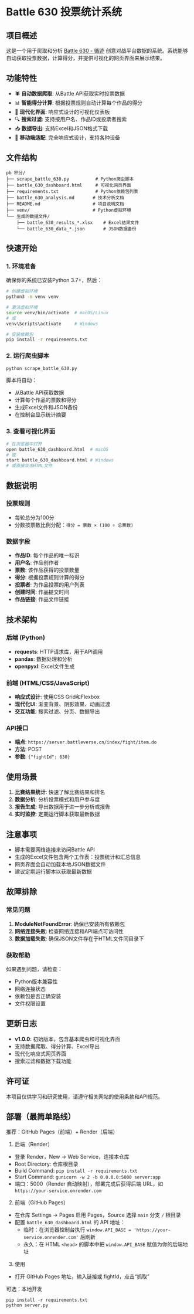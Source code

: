 # Battle 630 投票统计系统

## 项目概述

这是一个用于爬取和分析 [Battle 630 - 循迹](https://www.battleverse.cn/battle/630) 创意对战平台数据的系统。系统能够自动获取投票数据，计算得分，并提供可视化的网页界面来展示结果。

## 功能特性

- 🕷️ **自动数据爬取**: 从Battle API获取实时投票数据
- 📊 **智能得分计算**: 根据投票规则自动计算每个作品的得分
- 🎨 **现代化界面**: 响应式设计的可视化仪表板
- 🔍 **搜索过滤**: 支持按用户名、作品ID或投票者搜索
- 📥 **数据导出**: 支持Excel和JSON格式下载
- 📱 **移动端适配**: 完全响应式设计，支持各种设备

## 文件结构

```
pb 积分/
├── scrape_battle_630.py          # Python爬虫脚本
├── battle_630_dashboard.html     # 可视化网页界面
├── requirements.txt              # Python依赖包列表
├── battle_630_analysis.md       # 技术分析文档
├── README.md                    # 项目说明文档
├── venv/                        # Python虚拟环境
└── 生成的数据文件/
    ├── battle_630_results_*.xlsx    # Excel结果文件
    └── battle_630_data_*.json       # JSON数据备份
```

## 快速开始

### 1. 环境准备

确保你的系统已安装Python 3.7+，然后：

```bash
# 创建虚拟环境
python3 -m venv venv

# 激活虚拟环境
source venv/bin/activate  # macOS/Linux
# 或
venv\Scripts\activate     # Windows

# 安装依赖包
pip install -r requirements.txt
```

### 2. 运行爬虫脚本

```bash
python scrape_battle_630.py
```

脚本将自动：
- 从Battle API获取数据
- 计算每个作品的票数和得分
- 生成Excel文件和JSON备份
- 在控制台显示统计摘要

### 3. 查看可视化界面

```bash
# 在浏览器中打开
open battle_630_dashboard.html  # macOS
# 或
start battle_630_dashboard.html # Windows
# 或直接双击HTML文件
```

## 数据说明

### 投票规则
- 每轮总分为100分
- 分数按票数比例分配：`得分 = 票数 × (100 ÷ 总票数)`

### 数据字段
- **作品ID**: 每个作品的唯一标识
- **用户名**: 作品创作者
- **票数**: 该作品获得的投票数量
- **得分**: 根据投票规则计算的得分
- **投票者**: 为作品投票的用户列表
- **创建时间**: 作品提交时间
- **作品链接**: 作品文件链接

## 技术架构

### 后端 (Python)
- **requests**: HTTP请求库，用于API调用
- **pandas**: 数据处理和分析
- **openpyxl**: Excel文件生成

### 前端 (HTML/CSS/JavaScript)
- **响应式设计**: 使用CSS Grid和Flexbox
- **现代化UI**: 渐变背景、阴影效果、动画过渡
- **交互功能**: 搜索过滤、分页、数据导出

### API接口
- **端点**: `https://server.battleverse.cn/index/fight/item.do`
- **方法**: POST
- **参数**: `{"fightId": 630}`

## 使用场景

1. **比赛结果统计**: 快速了解比赛结果和排名
2. **数据分析**: 分析投票模式和用户参与度
3. **报告生成**: 导出数据用于进一步分析或报告
4. **实时监控**: 定期运行脚本获取最新数据

## 注意事项

- 脚本需要网络连接来访问Battle API
- 生成的Excel文件包含两个工作表：投票统计和汇总信息
- 网页界面会自动加载本地JSON数据文件
- 建议定期运行脚本以获取最新数据

## 故障排除

### 常见问题

1. **ModuleNotFoundError**: 确保已安装所有依赖包
2. **网络连接失败**: 检查网络连接和API端点可访问性
3. **数据加载失败**: 确保JSON文件存在于HTML文件同目录下

### 获取帮助

如果遇到问题，请检查：
- Python版本兼容性
- 网络连接状态
- 依赖包是否正确安装
- 文件权限设置

## 更新日志

- **v1.0.0**: 初始版本，包含基本爬虫和可视化界面
- 支持数据爬取、得分计算、Excel导出
- 现代化响应式网页界面
- 搜索过滤和数据下载功能

## 许可证

本项目仅供学习和研究使用，请遵守相关网站的使用条款和API规范。 

## 部署（最简单路线）

推荐：GitHub Pages（前端）+ Render（后端）

1) 后端（Render）
- 登录 Render，New → Web Service，连接本仓库
- Root Directory: 仓库根目录
- Build Command: `pip install -r requirements.txt`
- Start Command: `gunicorn -w 2 -b 0.0.0.0:5000 server:app`
- 端口：5000（Render 自动映射），部署完成后获得后端 URL，如 `https://your-service.onrender.com`

2) 前端（GitHub Pages）
- 在仓库 Settings → Pages 启用 Pages，Source 选择 `main` 分支 `/` 根目录
- 配置 `battle_630_dashboard.html` 的 API 地址：
  - 临时：在浏览器控制台执行 `window.API_BASE = 'https://your-service.onrender.com'` 后刷新
  - 永久：在 HTML `<head>` 的脚本中把 `window.API_BASE` 赋值为你的后端地址

3) 使用
- 打开 GitHub Pages 地址，输入链接或 fightId，点击“抓取”

可选：本地开发
```
pip install -r requirements.txt
python server.py
```